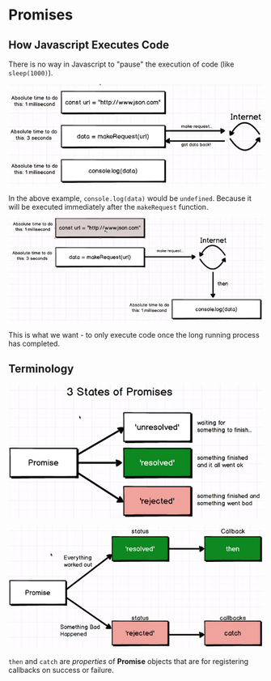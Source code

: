 # Promises

## How Javascript Executes Code

There is no way in Javascript to "pause" the execution of code (like `sleep(1000)`).

![promise1](./img/promise1.PNG)

In the above example, `console.log(data)` would be `undefined`. Because it will be executed immediately after the `makeRequest` function.

![promise2](./img/promise2.PNG)

This is what we want - to only execute code once the long running process has completed.

## Terminology

![promise3](./img/promise3.PNG)

![promise4](./img/promise4.PNG)

`then` and `catch` are _properties_ of **Promise** objects that are for registering callbacks on success or failure.
